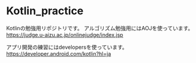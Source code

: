 # Kotlin_practice

Kotlinの勉強用リポジトリです。
アルゴリズム勉強用にはAOJを使っています。
https://judge.u-aizu.ac.jp/onlinejudge/index.jsp

アプリ開発の練習にはdevelopersを使っています。
https://developer.android.com/kotlin?hl=ja